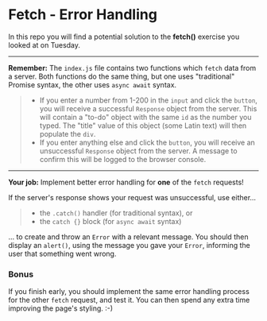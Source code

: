 # Fetch - Error Handling

In this repo you will find a potential solution to the **fetch()** exercise you looked at on Tuesday. 

---

**Remember:** The `index.js` file contains two functions which `fetch` data from a server. Both functions do the same thing, but one uses "traditional" Promise syntax, the other uses `async await` syntax.

>- If you enter a number from 1-200 in the `input` and click the `button`, you will receive a successful `Response` object from the server. This will contain a "to-do" object with the same `id` as the number you typed. The "title" value of this object (some Latin text) will then populate the `div`.
>- If you enter anything else and click the `button`, you will receive an unsuccessful `Response` object from the server. A message to confirm this will be logged to the browser console.

---

**Your job:** Implement better error handling for **one** of the `fetch` requests!

If the server's response shows your request was unsuccessful, use either... 

>- the `.catch()` handler (for traditional syntax), or 
>- the `catch {}` block (for `async await` syntax)

... to create and throw an `Error` with a relevant message. You should then display an `alert()`, using the message you gave your `Error`, informing the user that something went wrong.

### Bonus

If you finish early, you should implement the same error handling process for the other `fetch` request, and test it. You can then spend any extra time improving the page's styling. :-)